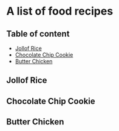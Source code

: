 # A list of food recipes

## Table of content

- [Jollof Rice](#jollof-rice)
- [Chocolate Chip Cookie](#chocolate-chip-cookie)
- [Butter Chicken](#butter-chicken)

## Jollof Rice

## Chocolate Chip Cookie

## Butter Chicken
